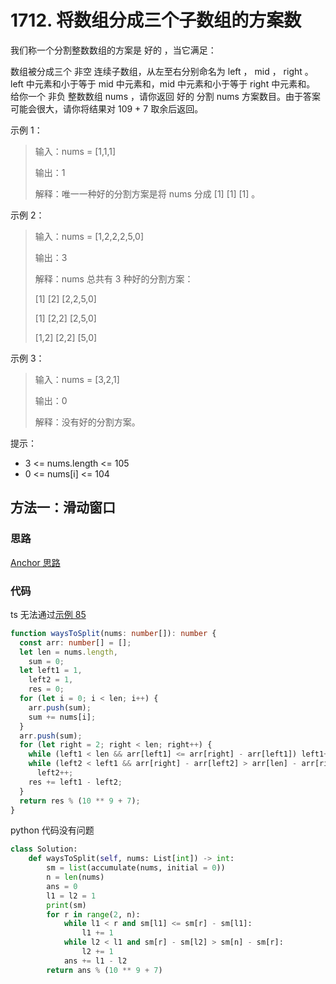 # 1712. 将数组分成三个子数组的方案数

我们称一个分割整数数组的方案是 好的 ，当它满足：

数组被分成三个 非空 连续子数组，从左至右分别命名为 left ， mid ， right 。
left 中元素和小于等于 mid 中元素和，mid 中元素和小于等于 right 中元素和。
给你一个 非负 整数数组 nums ，请你返回 好的 分割 nums 方案数目。由于答案可能会很大，请你将结果对 109 + 7 取余后返回。

示例 1：

> 输入：nums = [1,1,1]
> 
> 输出：1
> 
> 解释：唯一一种好的分割方案是将 nums 分成 [1] [1] [1] 。

示例 2：

> 输入：nums = [1,2,2,2,5,0]
> 
> 输出：3
> 
> 解释：nums 总共有 3 种好的分割方案：
> 
> [1] [2] [2,2,5,0]
> 
> [1] [2,2] [2,5,0]
> 
> [1,2] [2,2] [5,0]

示例 3：

> 输入：nums = [3,2,1]
> 
> 输出：0
> 
> 解释：没有好的分割方案。

提示：

- 3 <= nums.length <= 105
- 0 <= nums[i] <= 104

## 方法一：滑动窗口

### 思路

[Anchor 思路](https://leetcode.cn/problems/ways-to-split-array-into-three-subarrays/solutions/2767138/duo-zhi-zhen-hua-dong-chuang-kou-python3-dv8c/)

### 代码

ts 无法通过[示例 85](https://leetcode.cn/problems/ways-to-split-array-into-three-subarrays/submissions/563925794/)

```ts
function waysToSplit(nums: number[]): number {
  const arr: number[] = [];
  let len = nums.length,
    sum = 0;
  let left1 = 1,
    left2 = 1,
    res = 0;
  for (let i = 0; i < len; i++) {
    arr.push(sum);
    sum += nums[i];
  }
  arr.push(sum);
  for (let right = 2; right < len; right++) {
    while (left1 < len && arr[left1] <= arr[right] - arr[left1]) left1++;
    while (left2 < left1 && arr[right] - arr[left2] > arr[len] - arr[right])
      left2++;
    res += left1 - left2;
  }
  return res % (10 ** 9 + 7);
}
```

python 代码没有问题

```py
class Solution:
    def waysToSplit(self, nums: List[int]) -> int:
        sm = list(accumulate(nums, initial = 0))
        n = len(nums)
        ans = 0
        l1 = l2 = 1
        print(sm)
        for r in range(2, n):
            while l1 < r and sm[l1] <= sm[r] - sm[l1]:
                l1 += 1
            while l2 < l1 and sm[r] - sm[l2] > sm[n] - sm[r]:
                l2 += 1
            ans += l1 - l2
        return ans % (10 ** 9 + 7)
```
